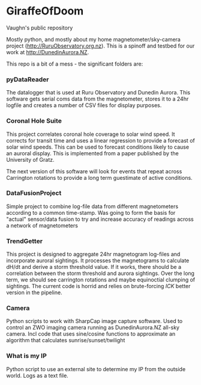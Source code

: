 # GiraffeOfDoom
Vaughn's public repository

Mostly python, and mostly about my home magnetometer/sky-camera project (http://RuruObservatory.org.nz). This is a spinoff and testbed for our work at http://DunedinAurora.NZ.

This repo is a bit of a mess - the significant folders are:

### pyDataReader
The datalogger that is used at Ruru Observatory and Dunedin Aurora. This software gets serial coms data from the magnetometer, stores it to a 24hr logfile and creates a number of CSV files for display purposes. 

### Coronal Hole Suite
This project correlates coronal hole coverage to solar wind speed. It corrects for transit time and uses a linear regression to provide a forecast of solar wind speeds. This can be used to forecast conditions likely to cause an auroral display. This is implemented from a paper published by the University of Gratz.

The next version of this software will look for events that repeat across Carrington rotations to provide a long term guestimate of active conditions.

### DataFusionProject
Simple project to combine log-file data from different magnetometers according to a common time-stamp. Was going to form the basis for "actual" sensor/data fusion to try and increase accuracy of readings across a network of magnetometers

### TrendGetter
This project is designed to aggregate 24hr magnetogram log-files and incorporate auroral sightings. It processes the magnetograms to calculate dH/dt and derive a storm threshold value. If it works, there should be a correlation between the storm threshold and aurora sightings. Over the long term, we should see carrington rotations and maybe equinoctial clumping of sightings. The current code is horrid and relies on brute-forcing *ICK* better version in the pipeline.

### Camera
Python scripts to work with SharpCap image capture software. Used to control an ZWO imaging camera running as DunedinAurora.NZ all-sky camera. Incl code that uses sine/cosine functions to approximate an algorithm that calculates sunrise/sunset/twilight

### What is my IP
Python script to use an external site to determine my IP from the outside world. Logs as a text file. 